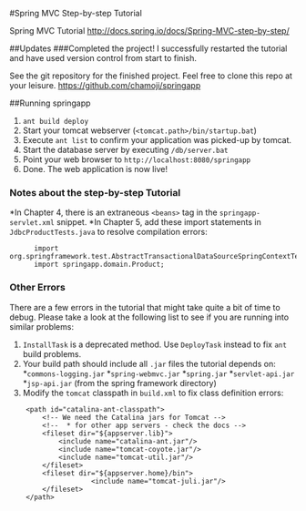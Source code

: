 #Spring MVC Step-by-step Tutorial

Spring MVC Tutorial
http://docs.spring.io/docs/Spring-MVC-step-by-step/

##Updates
###Completed the project!
I successfully restarted the tutorial and have used version control from start to finish.

See the git repository for the finished project. Feel free to clone this repo at your leisure.
https://github.com/chamoji/springapp

##Running springapp
1. `ant build deploy`
2. Start your tomcat webserver (`<tomcat.path>/bin/startup.bat`)
3. Execute `ant list` to confirm your application was picked-up by tomcat.
4. Start the database server by executing `/db/server.bat`
5. Point your web browser to `http://localhost:8080/springapp`
6. Done. The web application is now live! 

### Notes about the step-by-step Tutorial
*In Chapter 4, there is an extraneous `<beans>` tag in the `springapp-servlet.xml` snippet.
*In Chapter 5, add these import statements in `JdbcProductTests.java` to resolve compilation errors:
```
      import org.springframework.test.AbstractTransactionalDataSourceSpringContextTests;
      import springapp.domain.Product;
```


### Other Errors
There are a few errors in the tutorial that might take quite a bit of time to debug. Please take a look at the following list to see if you are running into similar problems:

1. `InstallTask` is a deprecated method. Use `DeployTask` instead to fix `ant` build problems.
2. Your build path should include all `.jar` files the tutorial depends on:
      *`commons-logging.jar`
      *`spring-webmvc.jar`
      *`spring.jar`
      *`servlet-api.jar`
      *`jsp-api.jar` (from the spring framework directory)
3. Modify the `tomcat` classpath in `build.xml` to fix class definition errors:
```
    <path id="catalina-ant-classpath">
        <!-- We need the Catalina jars for Tomcat -->
        <!--  * for other app servers - check the docs --> 
        <fileset dir="${appserver.lib}">
            <include name="catalina-ant.jar"/>
            <include name="tomcat-coyote.jar"/>
            <include name="tomcat-util.jar"/>
        </fileset>
        <fileset dir="${appserver.home}/bin">
                    <include name="tomcat-juli.jar"/>
        </fileset>
    </path>
```
